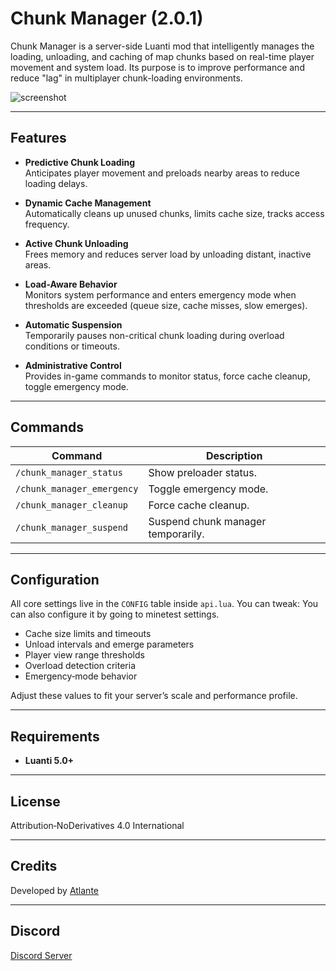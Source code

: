 # Chunk Manager (2.0.1)

Chunk Manager is a server-side Luanti mod that intelligently manages the loading, unloading, and caching of map chunks based on real-time player movement and system load. Its purpose is to improve performance and reduce "lag" in multiplayer chunk-loading environments.

![screenshot](https://github.com/user-attachments/assets/9c9675d3-aa1d-43c7-8017-0aab23ed01ad)


---

## Features

- **Predictive Chunk Loading**  
  Anticipates player movement and preloads nearby areas to reduce loading delays.

- **Dynamic Cache Management**  
  Automatically cleans up unused chunks, limits cache size, tracks access frequency.

- **Active Chunk Unloading**  
  Frees memory and reduces server load by unloading distant, inactive areas.

- **Load-Aware Behavior**  
  Monitors system performance and enters emergency mode when thresholds are exceeded (queue size, cache misses, slow emerges).

- **Automatic Suspension**  
  Temporarily pauses non-critical chunk loading during overload conditions or timeouts.

- **Administrative Control**  
  Provides in-game commands to monitor status, force cache cleanup, toggle emergency mode.

---

## Commands

| Command                    | Description                                                        |
| -------------------------- | ------------------------------------------------------------------ |
| `/chunk_manager_status`    | Show preloader status.                                             |
| `/chunk_manager_emergency` | Toggle emergency mode.                                             |
| `/chunk_manager_cleanup`   | Force cache cleanup.                                               |
| `/chunk_manager_suspend`   | Suspend chunk manager temporarily.                                 |

---

## Configuration

All core settings live in the `CONFIG` table inside `api.lua`. You can tweak:
You can also configure it by going to minetest settings.

- Cache size limits and timeouts  
- Unload intervals and emerge parameters  
- Player view range thresholds  
- Overload detection criteria  
- Emergency‑mode behavior

Adjust these values to fit your server’s scale and performance profile.

---

## Requirements

- **Luanti 5.0+**

---

## License

Attribution‑NoDerivatives 4.0 International

---

## Credits

Developed by [Atlante](https://github.com/smnoe01)

---

## Discord

[Discord Server](https://discord.gg/5FbgjvQA2P)
